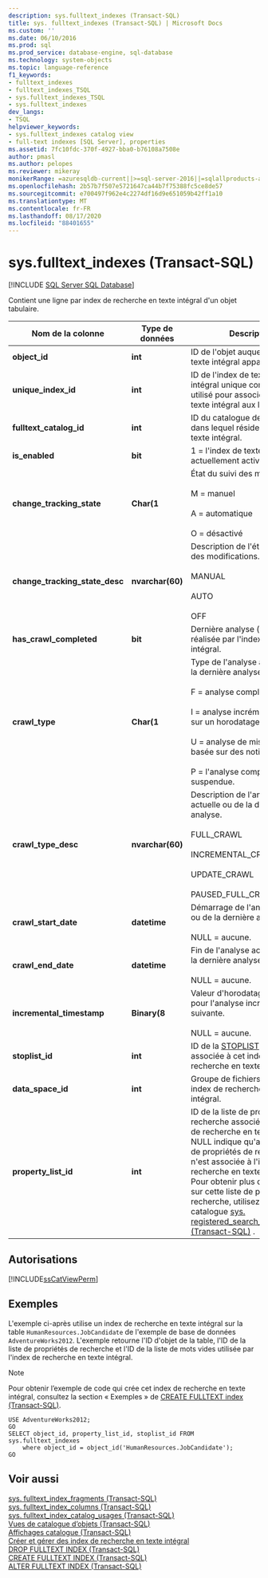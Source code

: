 ```yaml
---
description: sys.fulltext_indexes (Transact-SQL)
title: sys. fulltext_indexes (Transact-SQL) | Microsoft Docs
ms.custom: ''
ms.date: 06/10/2016
ms.prod: sql
ms.prod_service: database-engine, sql-database
ms.technology: system-objects
ms.topic: language-reference
f1_keywords:
- fulltext_indexes
- fulltext_indexes_TSQL
- sys.fulltext_indexes_TSQL
- sys.fulltext_indexes
dev_langs:
- TSQL
helpviewer_keywords:
- sys.fulltext_indexes catalog view
- full-text indexes [SQL Server], properties
ms.assetid: 7fc10fdc-370f-4927-bba0-b76108a7508e
author: pmasl
ms.author: pelopes
ms.reviewer: mikeray
monikerRange: =azuresqldb-current||>=sql-server-2016||=sqlallproducts-allversions||>=sql-server-linux-2017||=azuresqldb-mi-current
ms.openlocfilehash: 2b57b7f507e5721647ca44b7f75388fc5ce8de57
ms.sourcegitcommit: e700497f962e4c2274df16d9e651059b42ff1a10
ms.translationtype: MT
ms.contentlocale: fr-FR
ms.lasthandoff: 08/17/2020
ms.locfileid: "88401655"
---
```

# <a name="sysfulltext_indexes-transact-sql"></a>sys.fulltext_indexes (Transact-SQL)
[!INCLUDE [SQL Server SQL Database](../../includes/applies-to-version/sql-asdb.md)]

  Contient une ligne par index de recherche en texte intégral d'un objet tabulaire.  

|Nom de la colonne|Type de données|Description|  
|-----------------|---------------|-----------------|  
|**object_id**|**int**|ID de l'objet auquel cet index de texte intégral appartient.|  
|**unique_index_id**|**int**|ID de l'index de texte non intégral unique correspondant utilisé pour associer l'index de texte intégral aux lignes.|  
|**fulltext_catalog_id**|**int**|ID du catalogue de texte intégral dans lequel réside l'index de texte intégral.|  
|**is_enabled**|**bit**|1 = l'index de texte intégral est actuellement activé.|  
|**change_tracking_state**|**Char(1**|État du suivi des modifications.<br /><br /> M = manuel<br /><br /> A = automatique<br /><br /> O = désactivé|  
|**change_tracking_state_desc**|**nvarchar(60)**|Description de l'état du suivi des modifications.<br /><br /> MANUAL<br /><br /> AUTO<br /><br /> OFF|  
|**has_crawl_completed**|**bit**|Dernière analyse (remplissage) réalisée par l'index de texte intégral.|  
|**crawl_type**|**Char(1**|Type de l'analyse actuelle ou de la dernière analyse.<br /><br /> F = analyse complète<br /><br /> I = analyse incrémentielle basée sur un horodatage<br /><br /> U = analyse de mise à jour, basée sur des notifications<br /><br /> P = l'analyse complète est suspendue.|  
|**crawl_type_desc**|**nvarchar(60)**|Description de l'analyse actuelle ou de la dernière analyse.<br /><br /> FULL_CRAWL<br /><br /> INCREMENTAL_CRAWL<br /><br /> UPDATE_CRAWL<br /><br /> PAUSED_FULL_CRAWL|  
|**crawl_start_date**|**datetime**|Démarrage de l'analyse actuelle ou de la dernière analyse.<br /><br /> NULL = aucune.|  
|**crawl_end_date**|**datetime**|Fin de l'analyse actuelle ou de la dernière analyse.<br /><br /> NULL = aucune.|  
|**incremental_timestamp**|**Binary(8**|Valeur d'horodatage à utiliser pour l'analyse incrémentielle suivante.<br /><br /> NULL = aucune.|  
|**stoplist_id**|**int**|ID de la [STOPLIST](../../relational-databases/search/configure-and-manage-stopwords-and-stoplists-for-full-text-search.md) qui est associée à cet index de recherche en texte intégral.|  
|**data_space_id**|**int**|Groupe de fichiers où réside cet index de recherche en texte intégral.|  
|**property_list_id**|**int**|ID de la liste de propriétés de recherche associée à cet index de recherche en texte intégral. NULL indique qu'aucune liste de propriétés de recherche n'est associée à l'index de recherche en texte intégral. Pour obtenir plus d’informations sur cette liste de propriétés de recherche, utilisez la vue de catalogue [sys. registered_search_property_lists &#40;Transact-SQL&#41;](../../relational-databases/system-catalog-views/sys-registered-search-property-lists-transact-sql.md) .|  
  
## <a name="permissions"></a>Autorisations  
 [!INCLUDE[ssCatViewPerm](../../includes/sscatviewperm-md.md)]  
  
## <a name="examples"></a>Exemples  
 L'exemple ci-après utilise un index de recherche en texte intégral sur la table `HumanResources.JobCandidate` de l'exemple de base de données `AdventureWorks2012`. L'exemple retourne l'ID d'objet de la table, l'ID de la liste de propriétés de recherche et l'ID de la liste de mots vides utilisée par l'index de recherche en texte intégral.  
  
> [!NOTE]  
>  Pour obtenir l’exemple de code qui crée cet index de recherche en texte intégral, consultez la section « Exemples » de [CREATE FULLTEXT index &#40;Transact-SQL&#41;](../../t-sql/statements/create-fulltext-index-transact-sql.md).  
  
```  
USE AdventureWorks2012;  
GO  
SELECT object_id, property_list_id, stoplist_id FROM sys.fulltext_indexes  
    where object_id = object_id('HumanResources.JobCandidate');   
GO  
```  
  
## <a name="see-also"></a>Voir aussi  
 [sys. fulltext_index_fragments &#40;Transact-SQL&#41;](../../relational-databases/system-catalog-views/sys-fulltext-index-fragments-transact-sql.md)   
 [sys. fulltext_index_columns &#40;Transact-SQL&#41;](../../relational-databases/system-catalog-views/sys-fulltext-index-columns-transact-sql.md)   
 [sys. fulltext_index_catalog_usages &#40;Transact-SQL&#41;](../../relational-databases/system-catalog-views/sys-fulltext-index-catalog-usages-transact-sql.md)   
 [Vues de catalogue d’objets &#40;Transact-SQL&#41;](../../relational-databases/system-catalog-views/object-catalog-views-transact-sql.md)   
 [Affichages catalogue &#40;Transact-SQL&#41;](../../relational-databases/system-catalog-views/catalog-views-transact-sql.md)   
 [Créer et gérer des index de recherche en texte intégral](../../relational-databases/search/create-and-manage-full-text-indexes.md)   
 [DROP FULLTEXT INDEX &#40;Transact-SQL&#41;](../../t-sql/statements/drop-fulltext-index-transact-sql.md)   
 [CREATE FULLTEXT INDEX &#40;Transact-SQL&#41;](../../t-sql/statements/create-fulltext-index-transact-sql.md)   
 [ALTER FULLTEXT INDEX &#40;Transact-SQL&#41;](../../t-sql/statements/alter-fulltext-index-transact-sql.md)  
  
  
